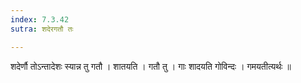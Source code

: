 ```yaml
---
index: 7.3.42
sutra: शदेरगतौ तः

---
```

 शदेर्णौ तोऽन्तादेशः स्यान्न तु गतौ । शातयति । गतौ तु । गाः शादयति गोविन्दः । गमयतीत्यर्थः ॥